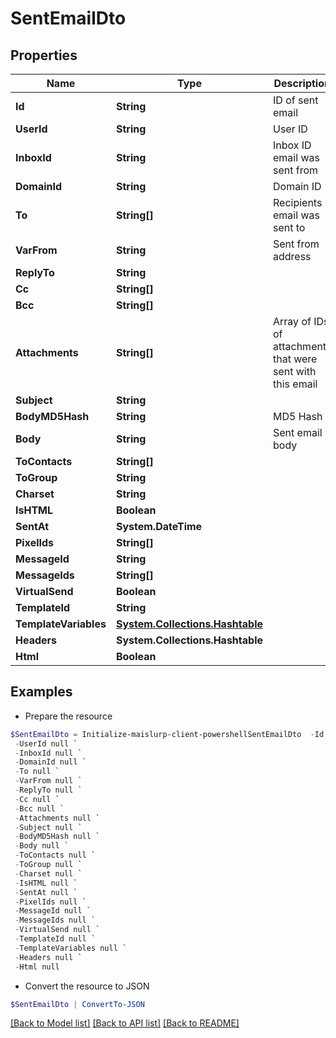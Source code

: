 # SentEmailDto
## Properties

Name | Type | Description | Notes
------------ | ------------- | ------------- | -------------
**Id** | **String** | ID of sent email | 
**UserId** | **String** | User ID | 
**InboxId** | **String** | Inbox ID email was sent from | 
**DomainId** | **String** | Domain ID | [optional] 
**To** | **String[]** | Recipients email was sent to | [optional] 
**VarFrom** | **String** | Sent from address | [optional] 
**ReplyTo** | **String** |  | [optional] 
**Cc** | **String[]** |  | [optional] 
**Bcc** | **String[]** |  | [optional] 
**Attachments** | **String[]** | Array of IDs of attachments that were sent with this email | [optional] 
**Subject** | **String** |  | [optional] 
**BodyMD5Hash** | **String** | MD5 Hash | [optional] 
**Body** | **String** | Sent email body | [optional] 
**ToContacts** | **String[]** |  | [optional] 
**ToGroup** | **String** |  | [optional] 
**Charset** | **String** |  | [optional] 
**IsHTML** | **Boolean** |  | [optional] 
**SentAt** | **System.DateTime** |  | 
**PixelIds** | **String[]** |  | [optional] 
**MessageId** | **String** |  | [optional] 
**MessageIds** | **String[]** |  | [optional] 
**VirtualSend** | **Boolean** |  | [optional] 
**TemplateId** | **String** |  | [optional] 
**TemplateVariables** | [**System.Collections.Hashtable**](SystemCollectionsHashtable) |  | [optional] 
**Headers** | **System.Collections.Hashtable** |  | [optional] 
**Html** | **Boolean** |  | [optional] 

## Examples

- Prepare the resource
```powershell
$SentEmailDto = Initialize-maislurp-client-powershellSentEmailDto  -Id null `
 -UserId null `
 -InboxId null `
 -DomainId null `
 -To null `
 -VarFrom null `
 -ReplyTo null `
 -Cc null `
 -Bcc null `
 -Attachments null `
 -Subject null `
 -BodyMD5Hash null `
 -Body null `
 -ToContacts null `
 -ToGroup null `
 -Charset null `
 -IsHTML null `
 -SentAt null `
 -PixelIds null `
 -MessageId null `
 -MessageIds null `
 -VirtualSend null `
 -TemplateId null `
 -TemplateVariables null `
 -Headers null `
 -Html null
```

- Convert the resource to JSON
```powershell
$SentEmailDto | ConvertTo-JSON
```

[[Back to Model list]](../README#documentation-for-models) [[Back to API list]](../README#documentation-for-api-endpoints) [[Back to README]](../README)

